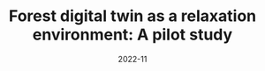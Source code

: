 ---
title: "Forest digital twin as a relaxation environment: A pilot study"
type: Manuscript
slug: 2022-forest-bathing-pilot
date: 2022-11
authors: Hejtmánek, L., Hůla, M., Herrová, A., & Surový, P.
authorsSlug: ["lukas-hejtmanek"]
category: Publication
journal: Frontiers in Virtual Reality
url: https://doi.org/10.3389/frvir.2022.1033708
abstrakt: >
  Forest environments have been proven beneficial for physiological well-being, supporting relaxation and meditative processes. Unfortunately, some groups, predominantly  those  with  reduced  mobility,  are  prevented  from  forest visitation. Presenting such environments in virtual reality could provide a viable  substitute.  However,  as  forest  structure  and  composition  are important  aspects  of  its  restorative  power,  to  accurately  compare  the efficacy  of  virtual  forests  to  that  of  real  natural  spaces,  the  virtual environment  should  match  the  real  location  as  closely  as  possible. Furthermore, if participants achieve similar benefits in both settings, virtual copies (digital twins) of forests could be a viable option for studying forest bathing in a controlled environment. We collected LiDAR scans of a forest location near Prague, took spatial audio recordings of the forest ambiance, and built the forest’s digital twin in Unreal Engine. To compare the therapeutic efficacy of the virtual forest with its real counterpart, groups of volunteers spent half an hour in either the real forest, the virtual forest, or both. We collected participants’demographic and psychometric data, assessing their relaxation, emotional state, and cybersickness before and after the session. Our data show an  increase  in  relaxation  with  no  significant  differences  between  the environments, although participants’ emotional states did not improve in either condition. We found that participants’experiences were comparable between the environments, but cybersickness limited the potential efficacy of virtual forest bathing. The limitations of the virtual forests as a platform for research into forest bathing are discussed.
---